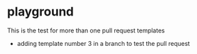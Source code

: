 # playground
This is the test for more than one pull request templates
- adding template number 3 in a branch to test the pull request